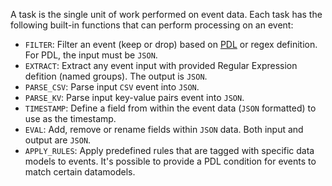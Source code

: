 A task is the single unit of work performed on event data.  Each task has the following built-in functions that can perform processing on an event:

- `FILTER`: Filter an event (keep or drop) based on [PDL](pdl-reference.md) or regex definition.  For PDL, the input must be `JSON`.
- `EXTRACT`: Extract any event input with provided Regular Expression defition (named groups). The output is `JSON`.
- `PARSE_CSV`: Parse input `CSV` event into `JSON`.
- `PARSE_KV`: Parse input key-value pairs event into `JSON`.
- `TIMESTAMP`: Define a field from within the event data (`JSON` formatted) to use as the timestamp.
- `EVAL`: Add, remove or rename fields within `JSON` data.  Both input and output are `JSON`.
- `APPLY_RULES`: Apply predefined rules that are tagged with specific data models to events.  It's possible to provide a PDL condition for events to match certain datamodels.



